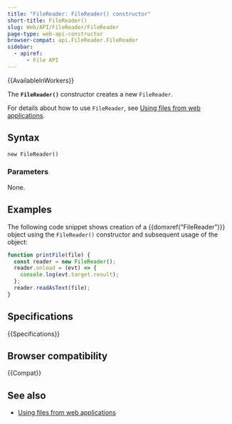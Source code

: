 ```yaml
---
title: "FileReader: FileReader() constructor"
short-title: FileReader()
slug: Web/API/FileReader/FileReader
page-type: web-api-constructor
browser-compat: api.FileReader.FileReader
sidebar:
  - apiref:
      - File API
---
```


{{AvailableInWorkers}}

The **`FileReader()`** constructor creates a new `FileReader`.

For details about how to use `FileReader`, see [Using files from web applications](/en-US/docs/Web/API/File_API/Using_files_from_web_applications).

## Syntax

```js-nolint
new FileReader()
```

### Parameters

None.

## Examples

The following code snippet shows creation of a {{domxref("FileReader")}} object using the `FileReader()` constructor and subsequent usage of the object:

```js
function printFile(file) {
  const reader = new FileReader();
  reader.onload = (evt) => {
    console.log(evt.target.result);
  };
  reader.readAsText(file);
}
```

## Specifications

{{Specifications}}

## Browser compatibility

{{Compat}}

## See also

- [Using files from web applications](/en-US/docs/Web/API/File_API/Using_files_from_web_applications)
